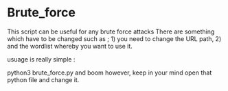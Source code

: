 # Brute_force
This script can be useful for any brute force attacks
There are something which have to be changed such as ; 1) you need to change the URL path, 
2) and the wordlist whereby you want to use it. 


usuage is really simple :

python3 brute_force.py and boom however, keep in your mind open that python file and change it.

